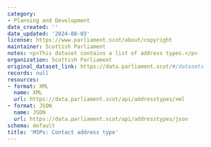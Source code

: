```yaml
---
category:
- Planning and Development
date_created: ''
date_updated: '2024-08-03'
license: https://www.parliament.scot/about/copyright
maintainer: Scottish Parliament
notes: <p>This dataset contains a list of address types.</p>
organization: Scottish Parliament
original_dataset_link: https://data.parliament.scot/#/datasets
records: null
resources:
- format: XML
  name: XML
  url: https://data.parliament.scot/api/addresstypes/xml
- format: JSON
  name: JSON
  url: https://data.parliament.scot/api/addresstypes/json
schema: default
title: 'MSPs: Contact address type'
---
```

